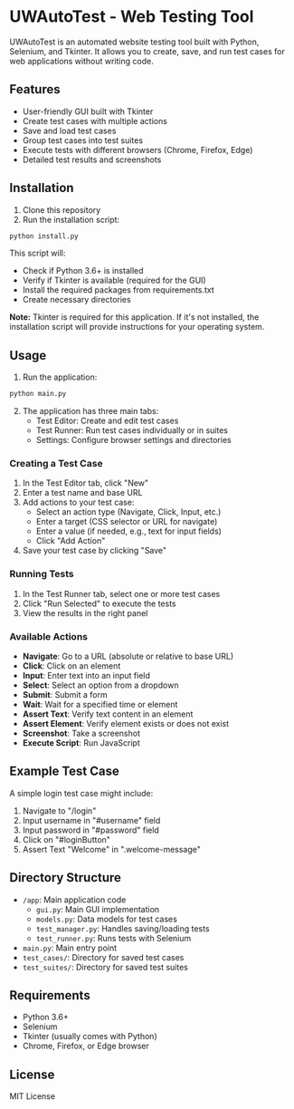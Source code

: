 # UWAutoTest - Web Testing Tool

UWAutoTest is an automated website testing tool built with Python, Selenium, and Tkinter. It allows you to create, save, and run test cases for web applications without writing code.

## Features

- User-friendly GUI built with Tkinter
- Create test cases with multiple actions
- Save and load test cases
- Group test cases into test suites
- Execute tests with different browsers (Chrome, Firefox, Edge)
- Detailed test results and screenshots

## Installation

1. Clone this repository
2. Run the installation script:

```bash
python install.py
```

This script will:
- Check if Python 3.6+ is installed
- Verify if Tkinter is available (required for the GUI)
- Install the required packages from requirements.txt
- Create necessary directories

**Note:** Tkinter is required for this application. If it's not installed, the installation script will provide instructions for your operating system.

## Usage

1. Run the application:

```bash
python main.py
```

2. The application has three main tabs:
   - Test Editor: Create and edit test cases
   - Test Runner: Run test cases individually or in suites
   - Settings: Configure browser settings and directories

### Creating a Test Case

1. In the Test Editor tab, click "New"
2. Enter a test name and base URL
3. Add actions to your test case:
   - Select an action type (Navigate, Click, Input, etc.)
   - Enter a target (CSS selector or URL for navigate)
   - Enter a value (if needed, e.g., text for input fields)
   - Click "Add Action"
4. Save your test case by clicking "Save"

### Running Tests

1. In the Test Runner tab, select one or more test cases
2. Click "Run Selected" to execute the tests
3. View the results in the right panel

### Available Actions

- **Navigate**: Go to a URL (absolute or relative to base URL)
- **Click**: Click on an element
- **Input**: Enter text into an input field
- **Select**: Select an option from a dropdown
- **Submit**: Submit a form
- **Wait**: Wait for a specified time or element
- **Assert Text**: Verify text content in an element
- **Assert Element**: Verify element exists or does not exist
- **Screenshot**: Take a screenshot
- **Execute Script**: Run JavaScript

## Example Test Case

A simple login test case might include:

1. Navigate to "/login"
2. Input username in "#username" field
3. Input password in "#password" field
4. Click on "#loginButton"
5. Assert Text "Welcome" in ".welcome-message"

## Directory Structure

- `/app`: Main application code
  - `gui.py`: Main GUI implementation
  - `models.py`: Data models for test cases
  - `test_manager.py`: Handles saving/loading tests
  - `test_runner.py`: Runs tests with Selenium
- `main.py`: Main entry point
- `test_cases/`: Directory for saved test cases
- `test_suites/`: Directory for saved test suites

## Requirements

- Python 3.6+
- Selenium
- Tkinter (usually comes with Python)
- Chrome, Firefox, or Edge browser

## License

MIT License
